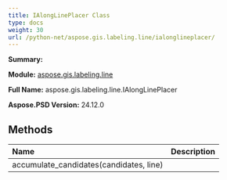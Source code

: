 ```yaml
---
title: IAlongLinePlacer Class
type: docs
weight: 30
url: /python-net/aspose.gis.labeling.line/ialonglineplacer/
---
```


**Summary:** 

**Module:** [aspose.gis.labeling.line](/psd/python-net/aspose.gis.labeling.line/)

**Full Name:** aspose.gis.labeling.line.IAlongLinePlacer

**Aspose.PSD Version:** 24.12.0

## **Methods**
| **Name** | **Description** |
| :- | :- |
| accumulate_candidates(candidates, line) |    |


